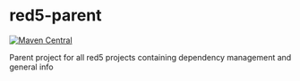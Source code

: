 # red5-parent
[![Maven Central](https://img.shields.io/maven-central/v/org.red5/red5-parent.svg)](http://search.maven.org/#search%7Cga%7C1%7Cg%3A%22org.red5%22)

Parent project for all red5 projects containing dependency management and general info
